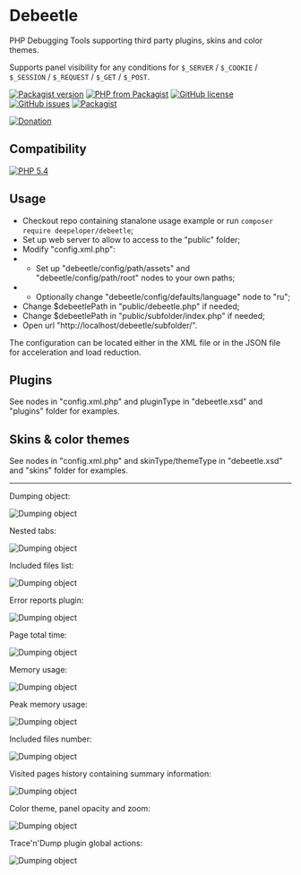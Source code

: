 # Debeetle
PHP Debugging Tools supporting third party plugins, skins and color themes.

Supports panel visibility for any conditions for `$_SERVER` / `$_COOKIE` / `$_SESSION` / `$_REQUEST` / `$_GET` / `$_POST`.

[![Packagist version](https://img.shields.io/packagist/v/deepeloper/debeetle)](https://packagist.org/packages/deepeloper/debeetle)
[![PHP from Packagist](https://img.shields.io/packagist/php-v/deepeloper/debeetle.svg)](http://php.net/)
[![GitHub license](https://img.shields.io/github/license/deepeloper/debeetle.svg)](https://github.com/deepeloper/debeetle/blob/main/LICENSE)
[![GitHub issues](https://img.shields.io/github/issues-raw/deepeloper/debeetle.svg)](https://github.com/deepeloper/debeetle/issues)
[![Packagist](https://img.shields.io/packagist/dt/deepeloper/debeetle.svg)](https://packagist.org/packages/deepeloper/debeetle)

[![Donation](https://img.shields.io/badge/Donation-Visa,%20MasterCard,%20Maestro,%20UnionPay,%20YooMoney,%20МИР-red)](https://yoomoney.ru/to/41001351141494)

## Compatibility
[![PHP 5.4](https://img.shields.io/badge/PHP->=5.4-%237A86B8)]()

## Usage
* Checkout repo containing stanalone usage example or run `composer require deepeloper/debeetle`;
* Set up web server to allow to access to the "public" folder; 
* Modify "config.xml.php":
* * Set up "debeetle/config/path/assets" and "debeetle/config/path/root" nodes to your own paths;
* * Optionally change "debeetle/config/defaults/language" node to "ru";
* Change $debeetlePath in "public/debeetle.php" if needed;
* Change $debeetlePath in "public/subfolder/index.php" if needed;
* Open url "http://localhost/debeetle/subfolder/".

The configuration can be located either in the XML file or in the JSON file for acceleration and load reduction.

## Plugins
See <plugin/> nodes in "config.xml.php" and pluginType in "debeetle.xsd" and "plugins" folder for examples.  

## Skins &amp; color themes
See <skin/> nodes in "config.xml.php" and skinType/themeType in "debeetle.xsd" and "skins" folder for examples.

---
Dumping object:

![Dumping object](https://deepeloper.github.io/debeetle-media/images/01.png)

Nested tabs:

![Dumping object](https://deepeloper.github.io/debeetle-media/images/02.png)

Included files list:

![Dumping object](https://deepeloper.github.io/debeetle-media/images/03.png)

Error reports plugin:

![Dumping object](https://deepeloper.github.io/debeetle-media/images/04.png)

Page total time:

![Dumping object](https://deepeloper.github.io/debeetle-media/images/05.png)

Memory usage:

![Dumping object](https://deepeloper.github.io/debeetle-media/images/06.png)

Peak memory usage:

![Dumping object](https://deepeloper.github.io/debeetle-media/images/07.png)

Included files number:

![Dumping object](https://deepeloper.github.io/debeetle-media/images/08.png)

Visited pages history containing summary information:

![Dumping object](https://deepeloper.github.io/debeetle-media/images/09.png)

Color theme, panel opacity and zoom:

![Dumping object](https://deepeloper.github.io/debeetle-media/images/10.png)

Trace&apos;n&apos;Dump plugin global actions:

![Dumping object](https://deepeloper.github.io/debeetle-media/images/11.png)
